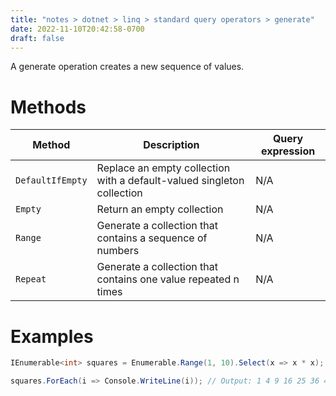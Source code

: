 ```yaml
---
title: "notes > dotnet > linq > standard query operators > generate"
date: 2022-11-10T20:42:58-0700
draft: false
---
```

A generate operation creates a new sequence of values.

# Methods
| Method         | Description                                                            | Query expression |
|----------------|------------------------------------------------------------------------|------------------|
| `DefaultIfEmpty` | Replace an empty collection with a default-valued singleton collection | N/A              |
| `Empty`          | Return an empty collection                                             | N/A              |
| `Range`          | Generate a collection that contains a sequence of numbers              | N/A              |
| `Repeat`         | Generate a collection that contains one value repeated n times         | N/A              |

# Examples
```cs
IEnumerable<int> squares = Enumerable.Range(1, 10).Select(x => x * x);

squares.ForEach(i => Console.WriteLine(i)); // Output: 1 4 9 16 25 36 49 64 81 100
```